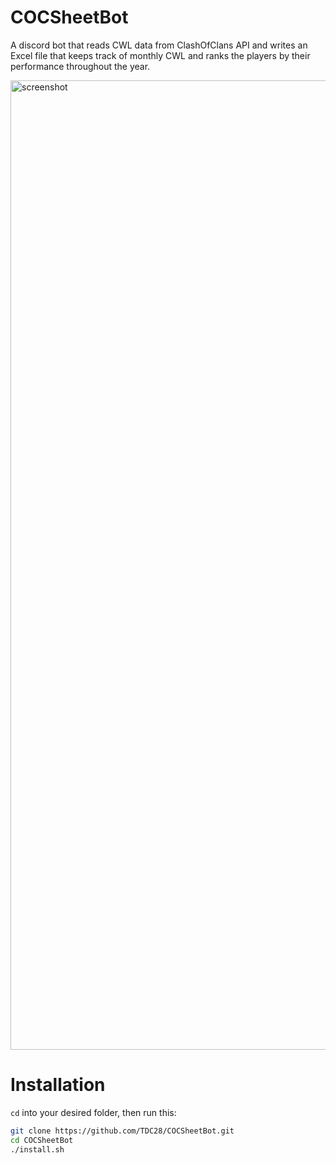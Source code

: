 # COCSheetBot

A discord bot that reads CWL data from ClashOfClans API and writes an Excel file that keeps track of monthly CWL and
ranks the players by their performance throughout the year.

<img width="1551" alt="screenshot" src="https://github.com/TDC28/COCSheetBot/assets/89755772/38ad38cd-64ff-4ebb-acda-5e50e093bdff">

# Installation
`cd` into your desired folder, then run this:

```bash
git clone https://github.com/TDC28/COCSheetBot.git
cd COCSheetBot
./install.sh
```
